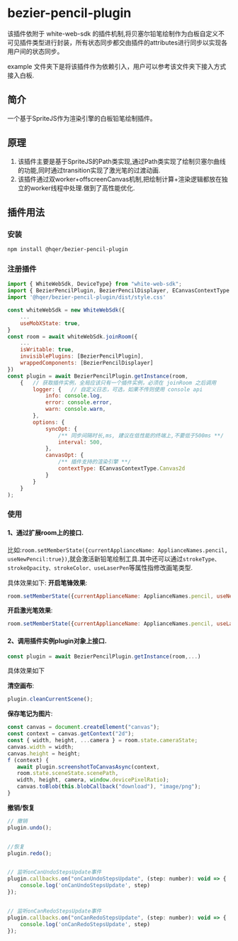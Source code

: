 # bezier-pencil-plugin

该插件依附于 white-web-sdk 的插件机制,将贝塞尔铅笔绘制作为白板自定义不可见插件类型进行封装，所有状态同步都交由插件的attributes进行同步以实现各用户间的状态同步。

example 文件夹下是将该插件作为依赖引入，用户可以参考该文件夹下接入方式接入白板.

## 简介

一个基于SpriteJS作为渲染引擎的白板铅笔绘制插件。

## 原理

1. 该插件主要是基于SpriteJS的Path类实现,通过Path类实现了绘制贝塞尔曲线的功能,同时通过transition实现了激光笔的过渡动画.
2. 该插件通过双worker+offscreenCanvas机制,把绘制计算+渲染逻辑都放在独立的worker线程中处理.做到了高性能优化.

## 插件用法

### 安装

```bash
npm install @hqer/bezier-pencil-plugin
```

### 注册插件

```js
import { WhiteWebSdk, DeviceType} from "white-web-sdk";
import { BezierPencilPlugin, BezierPencilDisplayer, ECanvasContextType } from "@hqer/bezier-pencil-plugin";
import '@hqer/bezier-pencil-plugin/dist/style.css'

const whiteWebSdk = new WhiteWebSdk({
    ...
    useMobXState: true,
}
const room = await whiteWebSdk.joinRoom({
    ...
    isWritable: true,
    invisiblePlugins: [BezierPencilPlugin],
    wrappedComponents: [BezierPencilDisplayer]
})
const plugin = await BezierPencilPlugin.getInstance(room,
    {   // 获取插件实例，全局应该只有一个插件实例，必须在 joinRoom 之后调用
        logger: {   // 自定义日志，可选，如果不传则使用 console api
            info: console.log,
            error: console.error,
            warn: console.warn,
        },
        options: {
            syncOpt: {
                /** 同步间隔时长,ms, 建议在低性能的终端上,不要低于500ms **/
                interval: 500,
            },
            canvasOpt: {
                /** 插件支持的渲染引擎 **/
                contextType: ECanvasContextType.Canvas2d
            }
        }
    }
);
```

### 使用

#### 1、通过扩展room上的接口.
比如:``room.setMemberState({currentApplianceName: ApplianceNames.pencil, useNewPencil:true})``,就会激活新铅笔绘制工具.其中还可以通过``strokeType、strokeOpacity、strokeColor、useLaserPen``等属性指修改画笔类型.

具体效果如下:
**开启笔锋效果**: 
```js
room.setMemberState({currentApplianceName: ApplianceNames.pencil, useNewPencil:true, strokeType: EStrokeType.Stroke, strokeOpacity:1} as any);
```
**开启激光笔效果**:
```js
room.setMemberState({currentApplianceName: ApplianceNames.pencil, useLaserPen: true, strokeType: EStrokeType.Normal} as any);
```
#### 2、调用插件实例plugin对象上接口.
```js
const plugin = await BezierPencilPlugin.getInstance(room,...)
```

具体效果如下

**清空画布**:
```js
plugin.cleanCurrentScene();
```

**保存笔记为图片**:
```js
const canvas = document.createElement("canvas");
const context = canvas.getContext("2d");
const { width, height, ...camera } = room.state.cameraState;
canvas.width = width;
canvas.height = height;
f (context) {
   await plugin.screenshotToCanvasAsync(context,
   room.state.sceneState.scenePath,
   width, height, camera, window.devicePixelRatio);
   canvas.toBlob(this.blobCallback("download"), "image/png");
}
```

**撤销/恢复**
```js
// 撤销
plugin.undo();


//恢复
plugin.redo();


// 监听onCanUndoStepsUpdate事件
plugin.callbacks.on("onCanUndoStepsUpdate", (step: number): void => {
	console.log('onCanUndoStepsUpdate', step)
});


// 监听onCanRedoStepsUpdate事件
plugin.callbacks.on("onCanRedoStepsUpdate", (step: number): void => {
    console.log('onCanRedoStepsUpdate', step)
});
```
